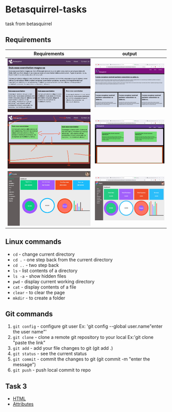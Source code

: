 # Betasquirrel-tasks
task from betasquirrel 

## Requirements

| Requirements                | output                          |
|---------------              | ------------------------------- |
|![Task 1](images/task-1.jpeg)|![Task 1](screenshots/task-1.png)|
|![Task 2](images/task-2.jpeg)|![Task 1](screenshots/task-2.png)|
|![Task 4](images/task-4.jpeg)|![Task 1](screenshots/task-4.png)|
## Linux commands

- `cd` - change current directory
- `cd .` - one step back from the current directory
-  `cd ..` - two step back
-  `ls` - list contents of a directory
-  `ls -a` - show hidden files
-  `pwd` - display current working directory
-  `cat` - display contents of a file
-  `clear` - to clear the page
-  `mkdir` - to create a folder

## Git commands

1. `git config` - configure git user Ex: 'git config --global user.name"enter the user name"'
2. `git clone` - clone a remote git repository to your local Ex:'git clone "paste the link"
3. `git add` - add your file changes to git (git add .)
4. `git status` - see the current status
5. `git commit` - commit the changes to git (git commit -m "enter the message")
6. `git push` - push local commit to repo

## Task 3

- [HTML](https://www.w3schools.com/html/default.asp)
- [Attributes](https://www.w3schools.com/html/html_attributes.asp)